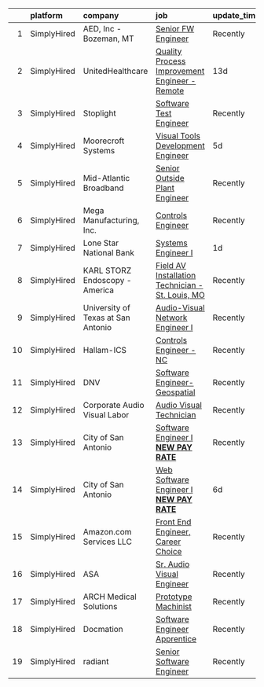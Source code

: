 

|    | platform    | company                            | job                                                                                                                                                          | update_time   | location                    |
|---:|:------------|:-----------------------------------|:-------------------------------------------------------------------------------------------------------------------------------------------------------------|:--------------|:----------------------------|
|  1 | SimplyHired | AED, Inc - Bozeman, MT             | [Senior FW Engineer](https://www.simplyhired.com/job/zINmUZXgScoXXgS_gyiF3t60esMGL8VWIM8nJ8Kv2CvxPHXAK-fHew?q=visual+engineer)                               | Recently      | Bozeman, MT                 |
|  2 | SimplyHired | UnitedHealthcare                   | [Quality Process Improvement Engineer - Remote](https://www.simplyhired.com/job/TwlcdEIPtTyk2nlv5VP5Eu_Cy2ckrlYoSKGNvQliWPiJQgI3XD8y2g?q=visual+engineer)    | 13d           | Minnetonka, MN              |
|  3 | SimplyHired | Stoplight                          | [Software Test Engineer](https://www.simplyhired.com/job/HK_8zDF2_QL4HjJbn3PDAsNNxHO1eCFtYQXGdqSQDkR6dl3BH17y6Q?q=visual+engineer)                           | Recently      | Remote                      |
|  4 | SimplyHired | Moorecroft Systems                 | [Visual Tools Development Engineer](https://www.simplyhired.com/job/r7dF0i8GkmIbk8YargSJhR7PWufY4SYzMAtpN78Nc5uIQ1aSM_OJDQ?q=visual+engineer)                | 5d            | Remote                      |
|  5 | SimplyHired | Mid-Atlantic Broadband             | [Senior Outside Plant Engineer](https://www.simplyhired.com/job/ICGhglVn08P4tI9p5WeAec0S6SL0Z-g68i6q04JGXDaEmPseOGjrbA?q=visual+engineer)                    | Recently      | South Boston, VA            |
|  6 | SimplyHired | Mega Manufacturing, Inc.           | [Controls Engineer](https://www.simplyhired.com/job/A-PuLvSL_MSX4LQRH98oIWQQrXj2TQ7eGS_jFvpYgV-Fy8o4GRfiNw?q=visual+engineer)                                | Recently      | Rockford, IL                |
|  7 | SimplyHired | Lone Star National Bank            | [Systems Engineer I](https://www.simplyhired.com/job/egAi-4qLPOwODHt7ipMfhTRX5MDz8Bcl1H0nCdCyWundUKuLAoQaQQ?q=visual+engineer)                               | 1d            | McAllen, TX                 |
|  8 | SimplyHired | KARL STORZ Endoscopy - America     | [Field AV Installation Technician - St. Louis, MO](https://www.simplyhired.com/job/soaoySRIe1oAKQd-z1EHj1IOl8o-GVe45qFQZ6qRBzfv03UJRP4Hdw?q=visual+engineer) | Recently      | Belleville, MO              |
|  9 | SimplyHired | University of Texas at San Antonio | [Audio-Visual Network Engineer I](https://www.simplyhired.com/job/FHLoiHMhBduV_iI2AH7_QYOFmboubmYHR0h92ZW6fcZ-fQzUuNaXxQ?q=visual+engineer)                  | Recently      | San Antonio, TX             |
| 10 | SimplyHired | Hallam-ICS                         | [Controls Engineer - NC](https://www.simplyhired.com/job/DOGd1C5hBebf7bjHF04ZQmod2c1lYghbzwR0BEiad8ecdQ1pyL6f4w?q=visual+engineer)                           | Recently      | Apex, NC                    |
| 11 | SimplyHired | DNV                                | [Software Engineer-Geospatial](https://www.simplyhired.com/job/eHQg2E2Z6Ovn0xL1RAwZUes5FyifmtVhRN2_kIctRUaFMEeVRW759w?q=visual+engineer)                     | Recently      | Mechanicsburg, PA           |
| 12 | SimplyHired | Corporate Audio Visual Labor       | [Audio Visual Technician](https://www.simplyhired.com/job/GM4bw4sCWtD_iZ_YLKh-uWPHQe_aKFtVe34CtftC7T4bxZ6al7hPEg?q=visual+engineer)                          | Recently      | San Antonio, TX +1 location |
| 13 | SimplyHired | City of San Antonio                | [Software Engineer I **NEW PAY RATE**](https://www.simplyhired.com/job/tUiqRhB82aFAP6asc3B9tI7d240SBHpcts4biVpfq6FZGphGpWiZrQ?q=visual+engineer)             | Recently      | San Antonio, TX             |
| 14 | SimplyHired | City of San Antonio                | [Web Software Engineer I **NEW PAY RATE**](https://www.simplyhired.com/job/TtDYRPpWqygpmBqoB99Ubzu9CNgb9cQCIqtn6hrNGPuFMDtXpLOjSQ?q=visual+engineer)         | 6d            | San Antonio, TX             |
| 15 | SimplyHired | Amazon.com Services LLC            | [Front End Engineer, Career Choice](https://www.simplyhired.com/job/ZgTioSat1k04Q7ETPdxtoy-EHiKHbtmPBmoynRMyDLWuGEvG0hh0rg?q=visual+engineer)                | Recently      | Remote                      |
| 16 | SimplyHired | ASA                                | [Sr. Audio Visual Engineer](https://www.simplyhired.com/job/u6HjEjOoK-LxAqZRk5lo7pkZ2qO5N5BIEqkDodoAOVOT9T7rFMTpMw?q=visual+engineer)                        | Recently      | Santa Clara, CA             |
| 17 | SimplyHired | ARCH Medical Solutions             | [Prototype Machinist](https://www.simplyhired.com/job/3qjhPgNEYM3V1YFGt3BClhfZUEz6HA38LDIzjhiQ-NAw5rngCvoBfw?q=visual+engineer)                              | Recently      | Seabrook, NH                |
| 18 | SimplyHired | Docmation                          | [Software Engineer Apprentice](https://www.simplyhired.com/job/MGgPaGgPczDNMlay_rl7OG0yf1q01F7MalhPSE6VFVhvFitlvqMMCg?q=visual+engineer)                     | Recently      | Norcross, GA                |
| 19 | SimplyHired | radiant                            | [Senior Software Engineer](https://www.simplyhired.com/job/IqoUbw0HaXd-Xf4hGWJOdyR28_c3ey4PMv0a4mbXgVQySPXyh1gJHg?q=visual+engineer)                         | Recently      | Albuquerque, NM             |